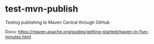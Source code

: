 # test-mvn-publish

Testing publishing to Maven Central through GitHub

Docs: https://maven.apache.org/guides/getting-started/maven-in-five-minutes.html
